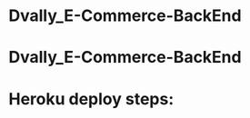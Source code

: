 # Dvally_E-Commerce-BackEnd
# Dvally_E-Commerce-BackEnd

# Heroku deploy  steps:
<!-- ➞ Install Heroku CLI
➞ heroku login
➞ heroku create (to create an app)
➞ git push all code on your github
➞ git push heroku <branch name> -->
